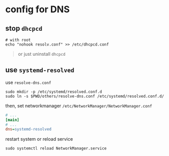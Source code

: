# config for DNS

## stop `dhcpcd`

```shell
# with root
echo "nohook resolv.conf" >> /etc/dhcpcd.conf
```

> or just uninstall `dhcpcd`

## use `systemd-resolved`

use `resolve-dns.conf`

```shell
sudo mkdir -p /etc/systemd/resolved.conf.d
sudo ln -s $PWD/others/resolve-dns.conf /etc/systemd/resolved.conf.d/
```

then, set networkmanager `/etc/NetworkManager/NetworkManager.conf`

```ini
# ...
[main]
# ...
dns=systemd-resolved
```

restart system or reload service

```shell
sudo systemctl reload NetworkManager.service
```

